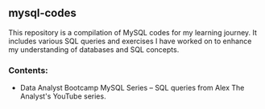 ## mysql-codes

This repository is a compilation of MySQL codes for my learning journey. It includes various SQL queries and exercises I have worked on to enhance my understanding of databases and SQL concepts.

### Contents:
- Data Analyst Bootcamp MySQL Series – SQL queries from Alex The Analyst's YouTube series.
